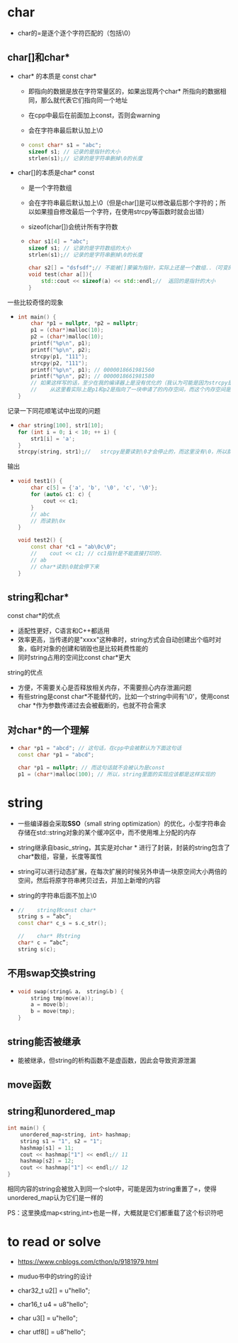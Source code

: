 # char

- char的=是逐个逐个字符匹配的（包括\0）



## char[]和char*

- char* 的本质是 const char* 

  - 即指向的数据是放在字符常量区的，如果出现两个char* 所指向的数据相同，那么就代表它们指向同一个地址

  - 在cpp中最后在前面加上const，否则会warning

  - 会在字符串最后默认加上\0

  - ```cpp
    const char* s1 = "abc";
    sizeof s1; // 记录的是指针的大小
    strlen(s1);// 记录的是字符串删掉\0的长度
    ```

- char[]的本质是char* const

  - 是一个字符数组

  - 会在字符串最后默认加上\0（但是char[]是可以修改最后那个字符的；所以如果擅自修改最后一个字符，在使用strcpy等函数时就会出错）

  - sizeof(char[])会统计所有字符数

  - ```cpp
    char s1[4] = "abc";
    sizeof s1; // 记录的是字符数组的大小
    strlen(s1);// 记录的是字符串删掉\0的长度
    
    char s2[] = "dsfsdf";// 不能被[]蒙骗为指针，实际上还是一个数组..（可变的）
    void test(char a[]){
        std::cout << sizeof(a) << std::endl;//	返回的是指针的大小
    }
    ```





一些比较奇怪的现象

- ```cpp
  int main() {
      char *p1 = nullptr, *p2 = nullptr;
      p1 = (char*)malloc(10);
      p2 = (char*)malloc(10);
      printf("%p\n", p1);
      printf("%p\n", p2);
      strcpy(p1, "111");
      strcpy(p2, "111");
      printf("%p\n", p1); // 0000018661981560
      printf("%p\n", p2); // 0000018661981580
      // 如果这样写的话，至少在我的编译器上是没有优化的（我认为可能是因为strcpy是按值拷贝的；并且编译器没有足够的智能做优化）
      //	从这里看实际上是p1和p2是指向了一块申请了的内存空间，而这个内存空间是在堆上申请的，
  }
  ```



记录一下同花顺笔试中出现的问题

- ```cpp
  char string[100], str1[10];
  for (int i = 0; i < 10; ++ i) {
      str1[i] = 'a';
  }
  strcpy(string, str1);//	strcpy是要读到\0才会停止的，而这里没有\0，所以就会内存越界
  ```



输出

- ```cpp
  void test1() {
      char c[5] = {'a', 'b', '\0', 'c', '\0'};
      for (auto& c1: c) {
          cout << c1;
      }
      // abc
      // 而读到\0x
  }
  
  void test2() {
      const char *c1 = "ab\0c\0";
      //	cout << c1; // cc1指针是不能直接打印的.
      // ab
      // char*读到\0就会停下来
  }
  ```



## string和char*

const char*的优点

- 适配性更好，C语言和C++都适用
- 效率更高，当传递的是"xxxx"这种串时，string方式会自动创建出个临时对象，临时对象的创建和销毁也是比较耗费性能的
- 同时string占用的空间比const char*更大



string的优点

- 方便，不需要关心是否释放相关内存，不需要担心内存泄漏问题
- 有些string是const char*不能替代的，比如一个string中间有'\0'，使用const char *作为参数传递过去会被截断的，也就不符合需求



## 对char*的一个理解

- ```cpp
  char *p1 = "abcd"; // 这句话，在cpp中会被默认为下面这句话
  const char *p1 = "abcd";
  
  char *p1 = nullptr; // 而这句话就不会被认为是const
  p1 = (char*)malloc(100); // 所以，string里面的实现应该都是这样实现的
  ```







# string

- 一些编译器会采取**SSO**（small string optimization）的优化，小型字符串会存储在std::string对象的某个缓冲区中，而不使用堆上分配的内存

- string继承自basic_string，其实是对char * 进行了封装，封装的string包含了char*数组，容量，长度等属性

- string可以进行动态扩展，在每次扩展的时候另外申请一块原空间大小两倍的空间，然后将原字符串拷贝过去，并加上新增的内容

- string的字符串后面不加上\0

- ```cpp
  //	string转const char*
  string s = “abc”; 
  const char* c_s = s.c_str(); 
  
  //	char* 转string
  char* c = “abc”; 
  string s(c); 
  ```




## 不用swap交换string

- ```cpp
  void swap(string& a， string&ｂ) {
      string tmp(move(a));
      a = move(b);
      b = move(tmp);
  }
  ```



## string能否被继承

- 能被继承，但string的析构函数不是虚函数，因此会导致资源泄漏



## move函数



## string和unordered_map

```cpp
int main() {
    unordered_map<string, int> hashmap;
    string s1 = "1", s2 = "1";
    hashmap[s1] = 11;
    cout << hashmap["1"] << endl;//	11
    hashmap[s2] = 12;
    cout << hashmap["1"] << endl;//	12
}
```

相同内容的string会被放入到同一个slot中，可能是因为string重置了=，使得unordered_map认为它们是一样的

PS：这里换成map<string,int>也是一样，大概就是它们都重载了这个标识符吧





# to read or solve

- https://www.cnblogs.com/cthon/p/9181979.html
- muduo书中的string的设计

- char32_t u2[] = u"hello";

- char16_t u4 = u8"hello";

- char u3[] = u"hello";

- char utf8[] = u8"hello";
